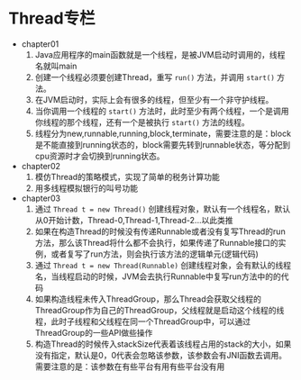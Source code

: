 # Thread专栏
* chapter01
    1. Java应用程序的main函数就是一个线程，是被JVM启动时调用的，线程名就叫main
    2. 创建一个线程必须要创建Thread，重写 `run()` 方法，并调用 `start()` 方法。
    3. 在JVM启动时，实际上会有很多的线程，但至少有一个非守护线程。
    4. 当你调用一个线程的 `start()` 方法时，此时至少有两个线程，一个是调用你线程的那个线程，还有一个是被执行 `start()` 方法的线程。
    5. 线程分为new,runnable,running,block,terminate，需要注意的是：block是不能直接到running状态的，block需要先转到runnable状态，等分配到cpu资源时才会切换到running状态。
* chapter02
    1. 模仿Thread的策略模式，实现了简单的税务计算功能
    2. 用多线程模拟银行的叫号功能
* chapter03
    1. 通过 `Thread t = new Thread()` 创建线程对象，默认有一个线程名，默认从0开始计数，Thread-0,Thread-1,Thread-2...以此类推
    2. 如果在构造Thread的时候没有传递Runnable或者没有复写Thread的run方法，那么该Thread将什么都不会执行，如果传递了Runnable接口的实例，或者复写了run方法，则会执行该方法的逻辑单元(逻辑代码)
    3. 通过 `Thread t = new Thread(Runnable)` 创建线程对象，会有默认的线程名，当线程启动的时候，JVM会去执行Runnable中复写run方法中的的代码
    4. 如果构造线程未传入ThreadGroup，那么Thread会获取父线程的ThreadGroup作为自己的ThreadGroup，父线程就是启动这个线程的线程，此时子线程和父线程在同一个ThreadGroup中，可以通过ThreadGroup的一些API做些操作
    5. 构造Thread的时候传入stackSize代表着该线程占用的stack的大小，如果没有指定，默认是0，0代表会忽略该参数，该参数会有JNI函数去调用。需要注意的是：该参数在有些平台有用有些平台没有用